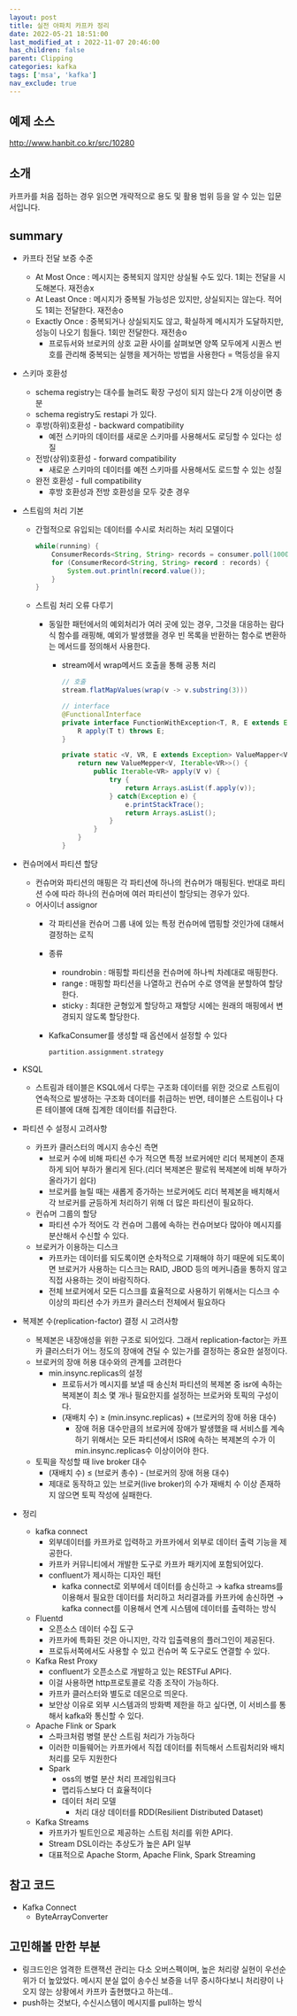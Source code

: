 ```yaml
---
layout: post
title: 실전 아파치 카프카 정리
date: 2022-05-21 18:51:00
last_modified_at : 2022-11-07 20:46:00
has_children: false
parent: Clipping
categories: kafka
tags: ['msa', 'kafka']
nav_exclude: true
---
```


## 예제 소스

http://www.hanbit.co.kr/src/10280

## 소개

카프카를 처음 접하는 경우 읽으면 개략적으로 용도 및 활용 범위 등을 알 수 있는 입문서입니다.

## summary

- 카프타 전달 보증 수준
    - At Most Once : 메시지는 중복되지 않지만 상실될 수도 있다. 1회는 전달을 시도해본다. 재전송x
    - At Least Once : 메시지가 중복될 가능성은 있지만, 상실되지는 않는다. 적어도 1회는 전달한다. 재전송o
    - Exactly Once : 중복되거나 상실되지도 않고, 확실하게 메시지가 도달하지만, 성능이 나오기 힘들다. 1회만 전달한다. 재전송o
        - 프로듀서와 브로커의 상호 교환 사이를 살펴보면 양쪽 모두에게 시퀀스 번호를 관리해 중복되는 실행을 제거하는 방법을 사용한다 = 멱등성을 유지

- 스키마 호환성
    - schema registry는 대수를 늘려도 확장 구성이 되지 않는다 2개 이상이면 충분
    - schema registry도 restapi 가 있다.
    - 후방(하위)호환성  - backward compatibility
        - 예전 스키마의 데이터를 새로운 스키마를 사용해서도 로딩할 수 있다는 성질
    - 전방(상위)호환성 - forward compatibility
        - 새로운 스키마의 데이터를 예전 스키마를 사용해서도 로드할 수 있는 성질
    - 완전 호환성 - full compatibility
        - 후방 호환성과 전방 호환성을 모두 갖춘 경우

- 스트림의 처리 기본
    - 간헐적으로 유입되는 데이터를 수시로 처리하는 처리 모델이다
        
        ```java
        while(running) {
        	ConsumerRecords<String, String> records = consumer.poll(1000);
        	for (ConsumerRecord<String, String> record : records) {
        		System.out.println(record.value());
        	}
        }
        ```
        
    - 스트림 처리 오류 다루기
        - 동일한 패턴에서의 예외처리가 여러 곳에 있는 경우, 그것을 대응하는 람다식 함수를 래핑해, 예외가 발생했을 경우 빈 목록을 반환하는 함수로 변환하는 메서드를 정의해서 사용한다.
            - stream에서 wrap메서드 호출을 통해 공통 처리
                
                ```java
                // 호출
                stream.flatMapValues(wrap(v -> v.substring(3)))
                
                // interface
                @FunctionalInterface
                private interface FunctionWithException<T, R, E extends Exception> {
                	R apply(T t) throws E;
                }
                
                private static <V, VR, E extends Exception> ValueMapper<V, Iterable<VR>> wrap(FunctionWithException<V, VR, E> f) {
                	return new ValueMepper<V, Iterable<VR>>() {
                		public Iterable<VR> apply(V v) {
                			try {
                				return Arrays.asList(f.apply(v));
                			} catch(Exception e) {
                				e.printStackTrace();
                				return Arrays.asList();
                			}
                		}
                	}
                }
                ```
                
- 컨슈머에서 파티션 할당
    - 컨슈머와 파티션의 매핑은 각 파티션에 하나의 컨슈머가 매핑된다. 반대로 파티션 수에 따라 하나의 컨슈머에 여러 파티션이 할당되는 경우가 있다.
    - 어사이너 assignor
        - 각 파티션을 컨슈머 그룹 내에 있는 특정 컨슈머에 맵핑할 것인가에 대해서 결정하는 로직
        - 종류
            - roundrobin : 매핑할 파티션을 컨슈머에 하나씩 차례대로 매핑한다.
            - range : 매핑할 파티션을 나열하고 컨슈머 수로 영역을 분할하여 할당한다.
            - sticky : 최대한 균형있게 할당하고 재할당 시에는 원래의 매핑에서 변경되지 않도록 할당한다.
        - KafkaConsumer를 생성할 때 옵션에서 설정할 수 있다
            
            ```kotlin
            partition.assignment.strategy
            ```
            
- KSQL
    - 스트림과 테이블은 KSQL에서 다루는 구조화 데이터를 위한 것으로 스트림이 연속적으로 발생하는 구조화 데이터를 취급하는 반면, 테이블은 스트림이나 다른 테이블에 대해 집계한 데이터를 취급한다.
- 파티션 수 설정시 고려사항
    - 카프카 클러스터의 메시지 송수신 측면
        - 브로커 수에 비해 파티션 수가 적으면 특정 브로커에만 리더 복제본이 존재하게 되어 부하가 몰리게 된다.(리더 복제본은 팔로워 복제본에 비해 부하가 올라가기 쉽다)
        - 브로커를 늘릴 때는 새롭게 증가하는 브로커에도 리더 복제본을 배치해서 각 브로커를 균등하게 처리하기 위해 더 많은 파티션이 필요하다.
    - 컨슈머 그룹의 할당
        - 파티션 수가 적어도 각 컨슈머 그룹에 속하는 컨슈머보다 많아야 메시지를 분산해서 수신할 수 있다.
    - 브로커가 이용하는 디스크
        - 카프카는 데이터를 되도록이면 순차적으로 기재해야 하기 때문에 되도록이면 브로커가 사용하는 디스크는 RAID, JBOD 등의 메커니즘을 통하지 않고 직접 사용하는 것이 바람직하다.
        - 전체 브로커에서 모든 디스크를 효율적으로 사용하기 위해서는 디스크 수 이상의 파티션 수가 카프카 클러스터 전체에서 필요하다
- 복제본 수(replication-factor) 결정 시 고려사항
    - 복제본은 내장애성을 위한 구조로 되어있다. 그래서 replication-factor는 카프카 클러스터가 어느 정도의 장애에 견딜 수 있는가를 결정하는 중요한 설정이다.
    - 브로커의 장애 허용 대수와의 관계를 고려한다
        - min.insync.replicas의 설정
            - 프로듀서가 메시지를 보낼 때 송신처 파티션의 복제본 중 isr에 속하는 복제본이 최소 몇 개나 필요한지를 설정하는 브로커와 토픽의 구성이다.
            - (재배치 수) ≥ (min.insync.replicas) + (브로커의 장애 허용 대수)
                - 장애 허용 대수만큼의 브로커에 장애가 발생했을 때 서비스를 계속하기 위해서는 모든 파티션에서 ISR에 속하는 복제본의 수가 이 min.insync.replicas수 이상이어야 한다.
    - 토픽을 작성할 때 live broker 대수
        - (재배치 수) ≤ (브로커 총수) - (브로커의 장애 허용 대수)
        - 제대로 동작하고 있는 브로커(live broker)의 수가 재배치 수 이상 존재하지 않으면 토픽 작성에 실패한다.
- 정리
    - kafka connect
        - 외부데이터를 카프카로 입력하고 카프카에서 외부로 데이터 출력 기능을 제공한다.
        - 카프카 커뮤니티에서 개발한 도구로 카프카 패키지에 포함되어있다.
        - confluent가 제시하는 디자인 패턴
            - kafka connect로 외부에서 데이터를 송신하고 → kafka streams를 이용해서 필요한 데이터를 처리하고 처리결과를 카프카에 송신하면 → kafka connect를 이용해서 연계 시스템에 데이터를 출력하는 방식
    - Fluentd
        - 오픈소스 데이터 수집 도구
        - 카프카에 특화된 것은 아니지만, 각각 입출력용의 플러그인이 제공된다.
        - 프로듀서쪽에서도 사용할 수 있고 컨슈머 쪽 도구로도 연결할 수 있다.
    - Kafka Rest Proxy
        - confluent가 오픈소스로 개발하고 있는 RESTFul API다.
        - 이걸 사용하면 http프로토콜로 각종 조작이 가능하다.
        - 카프카 클러스터와 별도로 데몬으로 띄운다.
        - 보안상 이유로 외부 시스템과의 방화벽 제한을 하고 싶다면, 이 서비스를 통해서 kafka와 통신할 수 있다.
    - Apache Flink or Spark
        - 스파크처럼 병렬 분산 스트림 처리가 가능하다
        - 이러한 미들웨어는 카프카에서 직접 데이터를 취득해서 스트림처리와 배치 처리를 모두 지원한다
        - Spark
            - oss의 병렬 분산 처리 프레임워크다
            - 맵리듀스보다 더 효율적이다
            - 데이터 처리 모델
                - 처리 대상 데이터를 RDD(Resilient Distributed Dataset)
    - Kafka Streams
        - 카프카가 빌트인으로 제공하는 스트림 처리를 위한 API다.
        - Stream DSL이라는 추상도가 높은 API 일부
        - 대표적으로 Apache Storm, Apache Flink, Spark Streaming

## 참고 코드

- Kafka Connect
    - ByteArrayConverter

## 고민해볼 만한 부분

- 링크드인은 엄격한 트랜잭션 관리는 다소 오버스펙이며, 높은 처리량 실현이 우선순위가 더 높았었다. 메시지 분실 없이 송수신 보증을 너무 중시하다보니 처리량이 나오지 않는 상황에서 카프카 출현했다고 하는데..
- push하는 것보다, 수신시스템이 메시지를 pull하는 방식